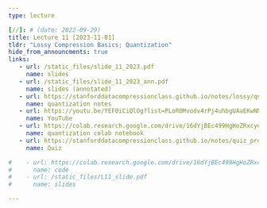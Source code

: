 ```yaml
---
type: lecture

[//]: # (date: 2022-09-29)
title: Lecture 11 [2023-11-01]
tldr: "Lossy Compression Basics; Quantization"
hide_from_announcments: true
links:
   - url: /static_files/slide_11_2023.pdf 
     name: slides
   - url: /static_files/slide_11_2023_ann.pdf 
     name: slides (annotated)
   - url: https://stanforddatacompressionclass.github.io/notes/lossy/quant.html
     name: quantization notes
   - url: https://youtu.be/YEF0iCiQlOg?list=PLoROMvodv4rPj4uhbgUAaEKwNNak8xgkz
     name: YouTube
   - url: https://colab.research.google.com/drive/16dYjBEc499HgHoZRxcyeg0YmNAb5AwAW?usp=sharing
     name: quantization colab notebook
   - url: https://stanforddatacompressionclass.github.io/notes/quiz_problems_2023.html#quiz-11-lossy-compression-basics-quantization
     name: Quiz

#    - url: https://colab.research.google.com/drive/16dYjBEc499HgHoZRxcyeg0YmNAb5AwAW?usp=sharing
#      name: code 
#    - url: /static_files/L11_slide.pdf 
#      name: slides

---
```






